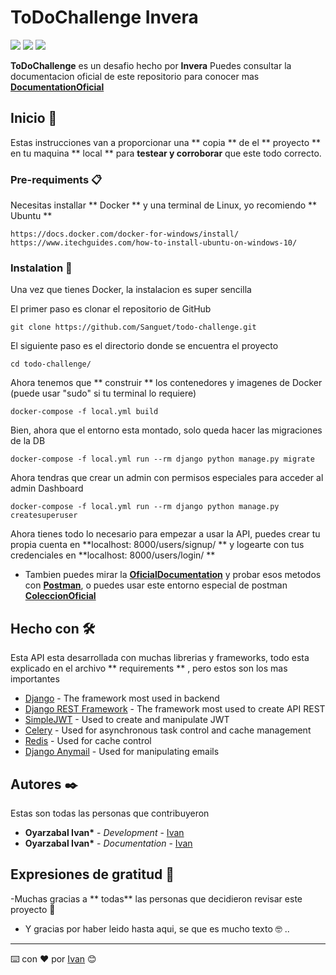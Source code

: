 # ToDoChallenge Invera

![](https://img.shields.io/github/forks/Sanguet/Switch-SPA-APP) ![](https://img.shields.io/github/commit-activity/w/Sanguet/Switch-SPA-APP) ![](https://img.shields.io/github/last-commit/Sanguet/Switch-SPA-APP)

**ToDoChallenge** es un desafio hecho por **Invera**
Puedes consultar la documentacion oficial de este repositorio para conocer mas **[DocumentationOficial](https://ivan-van.gitbook.io/todochallenge/)**

## Inicio 🚀

Estas instrucciones van a proporcionar una ** copia ** de el ** proyecto ** en tu maquina ** local ** para **testear y corroborar** que este todo correcto.

### Pre-requiments 📋

Necesitas installar ** Docker ** y una terminal de Linux, yo recomiendo ** Ubuntu **

```
https://docs.docker.com/docker-for-windows/install/
https://www.itechguides.com/how-to-install-ubuntu-on-windows-10/
```

### Instalation 🔧

Una vez que tienes Docker, la instalacion es super sencilla

El primer paso es clonar el repositorio de GitHub

```
git clone https://github.com/Sanguet/todo-challenge.git
```

El siguiente paso es el directorio donde se encuentra el proyecto

```
cd todo-challenge/
```

Ahora tenemos que ** construir ** los contenedores y imagenes de Docker (puede usar "sudo" si tu terminal lo requiere)

```
docker-compose -f local.yml build
```

Bien, ahora que el entorno esta montado, solo queda hacer las migraciones de la DB

```
docker-compose -f local.yml run --rm django python manage.py migrate
```

Ahora tendras que crear un admin con permisos especiales para acceder al admin Dashboard

```
docker-compose -f local.yml run --rm django python manage.py createsuperuser
```

Ahora tienes todo lo necesario para empezar a usar la API, puedes crear tu propia cuenta en **localhost: 8000/users/signup/ ** y logearte con tus credenciales en **localhost: 8000/users/login/ **

- Tambien puedes mirar la **[OficialDocumentation](https://ivan-van.gitbook.io/switchapidoc/)** y probar esos metodos con **[Postman](https://www.postman.com/)**, o puedes usar este entorno especial de postman **[ColeccionOficial](https://www.mediafire.com/file/kfoiededdmu0qmo/ToDo_Challenge.postman_collection.json/file)**

## Hecho con 🛠️

Esta API esta desarrollada con muchas librerias y frameworks, todo esta explicado en el archivo ** requirements ** , pero estos son los mas importantes

- [Django](https://www.djangoproject.com/) - The framework most used in backend
- [Django REST Framework](https://www.django-rest-framework.org/) - The framework most used to create API REST
- [SimpleJWT](https://github.com/SimpleJWT/django-rest-framework-simplejwt) - Used to create and manipulate JWT
- [Celery](https://github.com/celery/celery/) - Used for asynchronous task control and cache management
- [Redis](https://github.com/redis/redis) - Used for cache control
- [Django Anymail](https://github.com/anymail/django-anymail) - Used for manipulating emails

## Autores ✒️

Estas son todas las personas que contribuyeron

- **Oyarzabal Ivan\*** - _Development_ - [Ivan](https://github.com/Sanguet)
- **Oyarzabal Ivan\*** - _Documentation_ - [Ivan](https://github.com/Sanguet)

## Expresiones de gratitud 🎁

-Muchas gracias a ** todas** las personas que decidieron revisar este proyecto 📢

- Y gracias por haber leido hasta aqui, se que es mucho texto 🤓 ..

---

⌨️ con ❤️ por [Ivan](https://github.com/Sanguet) 😊
